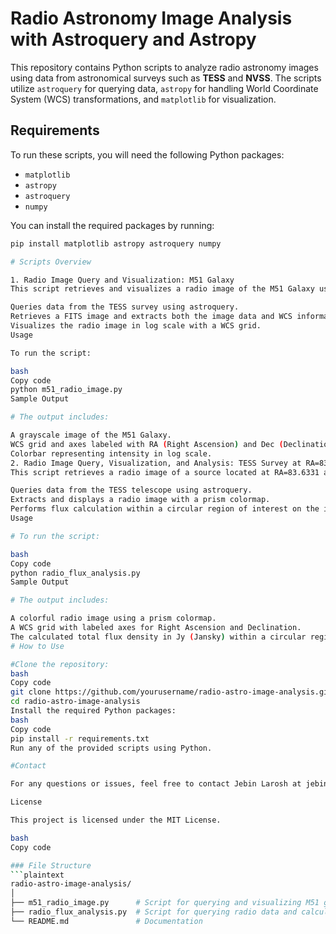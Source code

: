 # Radio Astronomy Image Analysis with Astroquery and Astropy

This repository contains Python scripts to analyze radio astronomy images using data from astronomical surveys such as **TESS** and **NVSS**. The scripts utilize `astroquery` for querying data, `astropy` for handling World Coordinate System (WCS) transformations, and `matplotlib` for visualization.

## Requirements

To run these scripts, you will need the following Python packages:

- `matplotlib`
- `astropy`
- `astroquery`
- `numpy`

You can install the required packages by running:

```bash
pip install matplotlib astropy astroquery numpy

# Scripts Overview

1. Radio Image Query and Visualization: M51 Galaxy
This script retrieves and visualizes a radio image of the M51 Galaxy using the TESS telescope data.

Queries data from the TESS survey using astroquery.
Retrieves a FITS image and extracts both the image data and WCS information.
Visualizes the radio image in log scale with a WCS grid.
Usage

To run the script:

bash
Copy code
python m51_radio_image.py
Sample Output

# The output includes:

A grayscale image of the M51 Galaxy.
WCS grid and axes labeled with RA (Right Ascension) and Dec (Declination).
Colorbar representing intensity in log scale.
2. Radio Image Query, Visualization, and Analysis: TESS Survey at RA=83.6331, Dec=22.0145
This script retrieves a radio image of a source located at RA=83.6331 and Dec=22.0145 using the TESS telescope and performs scientific analysis on the image.

Queries data from the TESS telescope using astroquery.
Extracts and displays a radio image with a prism colormap.
Performs flux calculation within a circular region of interest on the image.
Usage

# To run the script:

bash
Copy code
python radio_flux_analysis.py
Sample Output

# The output includes:

A colorful radio image using a prism colormap.
A WCS grid with labeled axes for Right Ascension and Declination.
The calculated total flux density in Jy (Jansky) within a circular region.
# How to Use

#Clone the repository:
bash
Copy code
git clone https://github.com/yourusername/radio-astro-image-analysis.git
cd radio-astro-image-analysis
Install the required Python packages:
bash
Copy code
pip install -r requirements.txt
Run any of the provided scripts using Python.

#Contact

For any questions or issues, feel free to contact Jebin Larosh at jebin.jervis2@mail.dcu.ie

License

This project is licensed under the MIT License. 

bash
Copy code

### File Structure
```plaintext
radio-astro-image-analysis/
│
├── m51_radio_image.py      # Script for querying and visualizing M51 galaxy image
├── radio_flux_analysis.py  # Script for querying radio data and calculating flux
└── README.md               # Documentation







